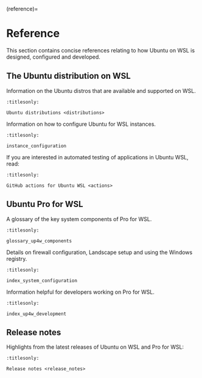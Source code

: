 (reference)=

# Reference

This section contains concise references relating to how Ubuntu on WSL is
designed, configured and developed.

## The Ubuntu distribution on WSL

Information on the Ubuntu distros that are available and supported on WSL.

```{toctree}
:titlesonly:

Ubuntu distributions <distributions>
```

Information on how to configure Ubuntu for WSL instances.

```{toctree}
:titlesonly:

instance_configuration
```

If you are interested in automated testing of applications in Ubuntu WSL, read:

```{toctree}
:titlesonly:

GitHub actions for Ubuntu WSL <actions>
```

## Ubuntu Pro for WSL

A glossary of the key system components of Pro for WSL.

```{toctree}
:titlesonly:

glossary_up4w_components
```

Details on firewall configuration, Landscape setup and using the Windows
registry.

```{toctree}
:titlesonly:

index_system_configuration
```

Information helpful for developers working on Pro for WSL.

```{toctree}
:titlesonly:

index_up4w_development
```

## Release notes

Highlights from the latest releases of Ubuntu on WSL and Pro for WSL:

```{toctree}
:titlesonly:

Release notes <release_notes>
```
